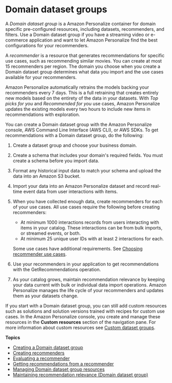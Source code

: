 # Domain dataset groups<a name="domain-dataset-groups"></a>

 A *Domain dataset group* is a Amazon Personalize container for domain specific pre\-configured resources, including datasets, recommenders, and filters\. Use a Domain dataset group if you have a streaming video or e\-commerce application and want to let Amazon Personalize find the best configurations for your recommenders\. 

A *recommender* is a resource that generates recommendations for specific use cases, such as recommending similar movies\. You can create at most 15 recommenders per region\. The domain you choose when you create a Domain dataset group determines what data you import and the use cases available for your recommenders\. 

 Amazon Personalize automatically retrains the models backing your recommenders every 7 days\. This is a full retraining that creates entirely new models based on the entirety of the data in your datasets\. With *Top picks for you* and *Recommended for you* use cases, Amazon Personalize updates the existing models every two hours to include new items in recommendations with exploration\. 

You can create a Domain dataset group with the Amazon Personalize console, AWS Command Line Interface \(AWS CLI\), or AWS SDKs\. To get recommendations with a Domain dataset group, do the following: 

1. Create a dataset group and choose your business domain\.

1.  Create a schema that includes your domain's required fields\. You must create a schema before you import data\. 

1.  Format any historical input data to match your schema and upload the data into an Amazon S3 bucket\. 

1.  Import your data into an Amazon Personalize dataset and record real\-time event data from user interactions with items\. 

1. When you have collected enough data, create recommenders for each of your use cases\. All use cases require the following before creating recommenders: 
   + At minimum 1000 interactions records from users interacting with items in your catalog\. These interactions can be from bulk imports, or streamed events, or both\.
   + At minimum 25 unique user IDs with at least 2 interactions for each\.

   Some use cases have additional requirements\. See [Choosing recommender use cases](domain-use-cases.md)\.

1. Use your recommenders in your application to get recommendations with the GetRecommendations operation\.

1. As your catalog grows, maintain recommendation relevance by keeping your data current with bulk or individual data import operations\. Amazon Personalize manages the life cycle of your recommenders and updates them as your datasets change\. 

 If you start with a Domain dataset group, you can still add custom resources such as solutions and solution versions trained with recipes for custom use cases\. In the Amazon Personalize console, you create and manage these resources in the **Custom resources** section of the navigation pane\. For more information about custom resources see [Custom dataset groups](custom-dataset-groups.md)\. 

**Topics**
+ [Creating a Domain dataset group](create-domain-dataset-group.md)
+ [Creating recommenders](creating-recommenders.md)
+ [Evaluating a recommender](evaluating-recommenders.md)
+ [Getting recommendations from a recommender](domain-dsg-recommendations.md)
+ [Managing Domain dataset group resources](managing-domain-resources.md)
+ [Maintaining recommendation relevance \(Domain dataset group\)](maintaining-relevance-domain.md)